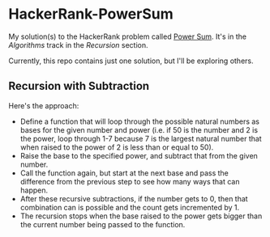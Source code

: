# HackerRank-PowerSum
My solution(s) to the HackerRank problem called <a href="https://www.hackerrank.com/challenges/the-power-sum">Power Sum</a>. It's in the <i>Algorithms</i> track in the <i>Recursion</i> section.

Currently, this repo contains just one solution, but I'll be exploring others.

## Recursion with Subtraction
Here's the approach:  
  - Define a function that will loop through the possible natural numbers as bases for the given number and power (i.e. if 50 is the number and 2 is the power, loop through 1-7 because 7 is the largest natural number that when raised to the power of 2 is less than or equal to 50).
  - Raise the base to the specified power, and subtract that from the given number. 
  - Call the function again, but start at the next base and pass the difference from the previous step to see how many ways that can happen.
  - After these recursive subtractions, if the number gets to 0, then that combination can is possible and the count gets incremented by 1. 
  - The recursion stops when the base raised to the power gets bigger than the current number being passed to the function.

